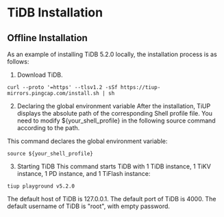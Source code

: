 # TiDB Installation

## Offline Installation
As an example of installing TiDB 5.2.0 locally, the installation process is as follows:
1. Download TiDB.
```shell
curl --proto '=https' --tlsv1.2 -sSf https://tiup-mirrors.pingcap.com/install.sh | sh
```
2. Declaring the global environment variable
After the installation, TiUP displays the absolute path of the corresponding Shell profile file. You need to modify ${your_shell_profile} in the following source command according to the path.

This command declares the global environment variable:
```shell
source ${your_shell_profile}
```
3. Starting TiDB
This command starts TiDB with 1 TiDB instance, 1 TiKV instance, 1 PD instance, and 1 TiFlash instance:
```shell
tiup playground v5.2.0
```
The default host of TiDB is 127.0.0.1. The default port of TiDB is 4000. The default username of TiDB is "root", with empty password.